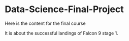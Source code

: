 # Data-Science-Final-Project
Here is the content for the final course

It is about the successful landings of Falcon 9 stage 1.
